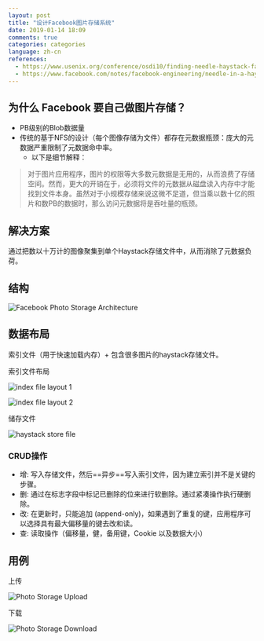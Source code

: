 ```yaml
---
layout: post
title: "设计Facebook图片存储系统"
date: 2019-01-14 18:09
comments: true
categories: categories
language: zh-cn
references:
  - https://www.usenix.org/conference/osdi10/finding-needle-haystack-facebooks-photo-storage
  - https://www.facebook.com/notes/facebook-engineering/needle-in-a-haystack-efficient-storage-of-billions-of-photos/76191543919
---
```


## 为什么 Facebook 要自己做图片存储？

* PB级别的Blob数据量
* 传统的基于NFS的设计（每个图像存储为文件）都存在元数据瓶颈：庞大的元数据严重限制了元数据命中率。
	* 以下是细节解释：

> 对于图片应用程序，图片的权限等大多数元数据是无用的，从而浪费了存储空间。然而，更大的开销在于，必须将文件的元数据从磁盘读入内存中才能找到文件本身。虽然对于小规模存储来说这微不足道，但当乘以数十亿的照片和数PB的数据时，那么访问元数据将是吞吐量的瓶颈。



## 解决方案

通过把数以十万计的图像聚集到单个Haystack存储文件中，从而消除了元数据负荷。



## 结构

![Facebook Photo Storage Architecture](https://res.cloudinary.com/dohtidfqh/image/upload/v1546633724/web-guiguio/facebook-photo-storage-architecture.png)



## 数据布局

索引文件（用于快速加载内存）+ 包含很多图片的haystack存储文件。

索引文件布局

![index file layout 1](https://res.cloudinary.com/dohtidfqh/image/upload/v1546633724/web-guiguio/facebook-photo-storage-index-file-1.jpg)


![index file layout 2](https://res.cloudinary.com/dohtidfqh/image/upload/v1546633724/web-guiguio/facebook-photo-storage-storage-file.jpg)


储存文件

![haystack store file](https://res.cloudinary.com/dohtidfqh/image/upload/v1546633724/web-guiguio/facebook-photo-storage-storage-file.jpg)



### CRUD操作

* 增: 写入存储文件，然后==异步==写入索引文件，因为建立索引并不是关键的步骤。
* 删: 通过在标志字段中标记已删除的位来进行软删除。通过紧凑操作执行硬删除。
* 改: 在更新时，只能追加 (append-only)，如果遇到了重复的键，应用程序可以选择具有最大偏移量的键去改和读。
* 查: 读取操作（偏移量，健，备用键，Cookie 以及数据大小）



## 用例

上传

![Photo Storage Upload](https://res.cloudinary.com/dohtidfqh/image/upload/v1546633724/web-guiguio/facebook-photo-storage-upload.png)


下载

![Photo Storage Download](https://res.cloudinary.com/dohtidfqh/image/upload/v1546633724/web-guiguio/facebook-photo-storage-download.png)
